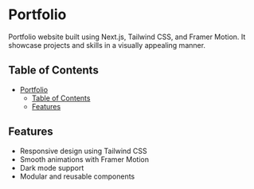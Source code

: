 # Portfolio

Portfolio website built using Next.js, Tailwind CSS, and Framer Motion. It showcase projects and skills in a visually appealing manner.

## Table of Contents

- [Portfolio](#portfolio)
  - [Table of Contents](#table-of-contents)
  - [Features](#features)

## Features

- Responsive design using Tailwind CSS
- Smooth animations with Framer Motion
- Dark mode support
- Modular and reusable components

